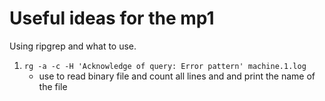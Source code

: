 # Useful ideas for the mp1

Using ripgrep and what to use.

1. `rg -a -c -H 'Acknowledge of query: Error pattern' machine.1.log`
	- use to read binary file and count all lines and and print the name of the file 
